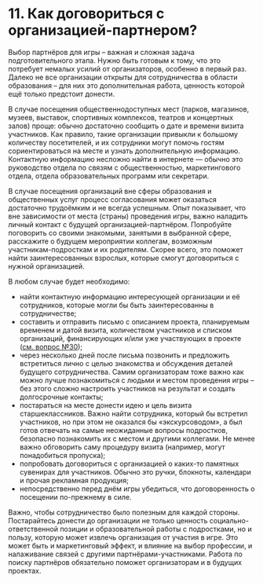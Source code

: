 # 11. Как договориться с организацией-партнером?

Выбор партнёров для игры – важная и сложная задача подготовительного этапа. Нужно быть готовым к тому, что это потребует немалых усилий от организаторов, особенно в первый раз. Далеко не все организации открыты для сотрудничества в области образования – для них это дополнительная работа, ценность которой ещё только предстоит донести.

В случае посещения общественнодоступных мест (парков, магазинов, музеев, выставок, спортивных комплексов, театров и концертных залов) проще: обычно достаточно сообщить о дате и времени визита участников. Как правило, такие организации привыкли к большому количеству посетителей, и их сотрудники могут помочь гостям сориентироваться на месте и узнать дополнительную информацию. Контактную информацию несложно найти в интернете — обычно это руководство отдела по связям с общественностью, маркетингового отдела, отдела образовательных программ или секретари.

В случае посещения организаций вне сферы образования и общественных услуг процесс согласования может оказаться достаточно трудоёмким и не всегда успешным. Опыт показывает, что вне зависимости от места (страны) проведения игры, важно наладить личный контакт с будущей организацией-партнёром. Попробуйте поговорить со своими знакомыми, занятыми в выбранной сфере, расскажите о будущем мероприятии коллегам, возможным участникам-подросткам и их родителям. Скорее всего, это поможет найти заинтересованных взрослых, которые смогут договориться с нужной организацией.

В любом случае будет необходимо:

* найти контактную информацию интересующей организации и её сотрудников, которые могли бы быть заинтересованны в сотрудничестве;
* составить и отправить письмо с описанием проекта, планируемым временем и датой визита, количеством участников и списком организаций, финансирующих и/или уже участвующих в проекте ([см. вопрос №30](../30.-a-gde-mozhno-posmotret-primery/));
* через несколько дней после письма позвонить и предложить встретиться лично с целью знакомства и обсуждения деталей будущего сотрудничества. Самим организаторам тоже важно как можно лучше познакомиться с людьми и местом проведения игры – без этого сложно настроить участников на результат и создать долгосрочные контакты;
* постараться на месте донести идею и цель визита старшеклассников. Важно найти сотрудника, который бы встретил участников, но при этом не оказался бы «экскурсоводом», а был готов отвечать на самые неожиданные вопросы подростков, безопасно познакомить их с местом и другими коллегами. Не менее важно обговорить саму процедуру визита (например, могут понадобиться пропуска);
* попробовать договориться с организацией о каких-то памятных сувенирах для участников. Обычно это ручки, блокноты, календари и прочая рекламная продукция;
* непосредственно перед днём игры убедиться, что договоренность о посещении по-прежнему в силе.

Важно, чтобы сотрудничество было полезным для каждой стороны. Постарайтесь донести до организации не только ценность социально-ответственной позиции и образовательной работы с подростками, но и пользу, которую может извлечь организация от участия в игре. Это может быть и маркетинговый эффект, и влияние на выбор профессии, и налаживание связей с другими партнёрами-участниками. Работа по поиску партнёров обязательно поможет организаторам и в будущих проектах.
